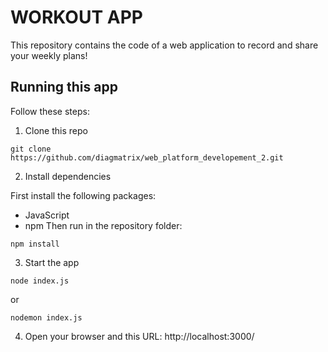 # WORKOUT APP
This repository contains the code of a web application to record and share your weekly plans!

## Running this app
Follow these steps:

1. Clone this repo
```
git clone https://github.com/diagmatrix/web_platform_developement_2.git
```
2. Install dependencies

First install the following packages:
 - JavaScript
 - npm
Then run in the repository folder:
```
npm install
```
3. Start the app
```
node index.js
```
or
```
nodemon index.js
```
4. Open your browser and this URL: http://localhost:3000/
